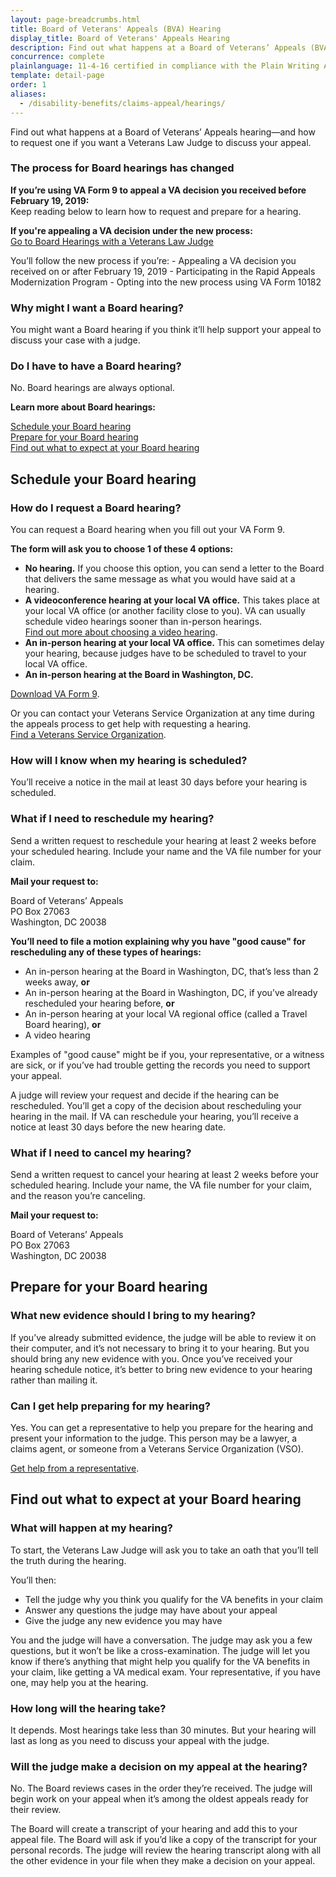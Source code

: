 ```yaml
---
layout: page-breadcrumbs.html
title: Board of Veterans' Appeals (BVA) Hearing
display_title: Board of Veterans' Appeals Hearing
description: Find out what happens at a Board of Veterans’ Appeals (BVA) hearing—and how to request one if you want a Veterans Law Judge to discuss your VA appeal. Get answers to questions about scheduling and preparing for your Board hearing, and learn what to expect at the hearing.
concurrence: complete
plainlanguage: 11-4-16 certified in compliance with the Plain Writing Act
template: detail-page
order: 1
aliases:
  - /disability-benefits/claims-appeal/hearings/
---
```


<div class="va-introtext">

Find out what happens at a Board of Veterans’ Appeals hearing—and how to request one if you want a Veterans Law Judge to discuss your appeal.

</div>

<div class="usa-alert usa-alert-warning">
  <div class="usa-alert-body">
    <h3 class="usa-alert-heading">The process for Board hearings has changed</h3>
    <p><b>If you’re using VA Form 9 to appeal a VA decision you received before February 19, 2019:</b><br>
     Keep reading below to learn how to request and prepare for a hearing.
</p>
    <p><b>If you're appealing a VA decision under the new process:</b><br>
<a href="/decision-reviews/board-appeal/veterans-law-judge-hearing">Go to Board Hearings with a Veterans Law Judge</a>
      
You’ll follow the new process if you’re:
      - Appealing a VA decision you received on or after February 19, 2019
      - Participating in the Rapid Appeals Modernization Program
      - Opting into the new process using VA Form 10182</p>
  </div>
</div>

<div class="feature" markdown=“1”>

### Why might I want a Board hearing?

You might want a Board hearing if you think it’ll help support your appeal to discuss your case with a judge.

### Do I have to have a Board hearing?

No. Board hearings are always optional.

</div>

**Learn more about Board hearings:**

[Schedule your Board hearing](#scheduling)<br>
[Prepare for your Board hearing](#preparing)<br>
[Find out what to expect at your Board hearing](#expect)

<section id="scheduling">

  ## Schedule your Board hearing

  ### How do I request a Board hearing?

  You can request a Board hearing when you fill out your VA Form 9.<br>

  **The form will ask you to choose 1 of these 4 options:**
-	**No hearing.** If you choose this option, you can send a letter to the Board that delivers the same message as what you would have said at a hearing.
-	**A videoconference hearing at your local VA office.** This takes place at your local VA office (or another facility close to you). VA can usually schedule video hearings sooner than in-person hearings.<br>
[Find out more about choosing a video hearing](https://www.bva.va.gov/docs/BVA-VideoHearing-508version.pdf).
-	**An in-person hearing at your local VA office.** This can sometimes delay your hearing, because judges have to be scheduled to travel to your local VA office.
-	**An in-person hearing at the Board in Washington, DC.**

[Download VA Form 9](https://www.va.gov/vaforms/va/pdf/va9.pdf).

Or you can contact your Veterans Service Organization at any time during the appeals process to get help with requesting a hearing.<br>
[Find a Veterans Service Organization](https://www.va.gov/vso/).

  ### How will I know when my hearing is scheduled?

  You’ll receive a notice in the mail at least 30 days before your hearing is scheduled.

  ### What if I need to reschedule my hearing?

  Send a written request to reschedule your hearing at least 2 weeks before your scheduled hearing. Include your name and the VA file number for your claim.

  **Mail your request to:**

  <p class="va-address-block">
  Board of Veterans’ Appeals<br>
  PO Box 27063<br>
  Washington, DC 20038<br>
  </p>

  **You’ll need to file a motion explaining why you have "good cause" for rescheduling any of these types of hearings:**

  - An in-person hearing at the Board in Washington, DC, that’s less than 2 weeks away, **or**
  - An in-person hearing at the Board in Washington, DC, if you’ve already rescheduled your hearing before, **or**
  - An in-person hearing at your local VA regional office (called a Travel Board hearing), **or**
  - A video hearing

  Examples of "good cause" might be if you, your representative, or a witness are sick, or if you’ve had trouble getting the records you need to support your appeal.

  A judge will review your request and decide if the hearing can be rescheduled. You’ll get a copy of the decision about rescheduling your hearing in the mail. If VA can reschedule your hearing, you’ll receive a notice at least 30 days before the new hearing date.

  ### What if I need to cancel my hearing?

  Send a written request to cancel your hearing at least 2 weeks before your scheduled hearing. Include your name, the VA file number for your claim, and the reason you’re canceling.

  **Mail your request to:**

  <p class="va-address-block">
  Board of Veterans’ Appeals<br>
  PO Box 27063<br>
  Washington, DC 20038<br>
  </p>
</section>

<section id="preparing">

  ## Prepare for your Board hearing

  ### What new evidence should I bring to my hearing?

  If you’ve already submitted evidence, the judge will be able to review it on their computer, and it’s not necessary to bring it to your hearing. But you should bring any new evidence with you. Once you’ve received your hearing schedule notice, it’s better to bring new evidence to your hearing rather than mailing it.

  ### Can I get help preparing for my hearing?

  Yes. You can get a representative to help you prepare for the hearing and present your information to the judge. This person may be a lawyer, a claims agent, or someone from a Veterans Service Organization (VSO).

  [Get help from a representative](/disability/get-help-filing-claim/).
</section>

<section id="expect">

  ## Find out what to expect at your Board hearing

  ### What will happen at my hearing?

  To start, the Veterans Law Judge will ask you to take an oath that you’ll tell the truth during the hearing.

  You’ll then:
  - Tell the judge why you think you qualify for the VA benefits in your claim
  - Answer any questions the judge may have about your appeal
  - Give the judge any new evidence you may have

  You and the judge will have a conversation. The judge may ask you a few questions, but it won’t be like a cross-examination. The judge will let you know if there’s anything that might help you qualify for the VA benefits in your claim, like getting a VA medical exam. Your representative, if you have one, may help you at the hearing.

  ### How long will the hearing take?

  It depends. Most hearings take less than 30 minutes. But your hearing will last as long as you need to discuss your appeal with the judge.

  ### Will the judge make a decision on my appeal at the hearing?

  No. The Board reviews cases in the order they’re received. The judge will begin work on your appeal when it’s among the oldest appeals ready for their review.

  The Board will create a transcript of your hearing and add this to your appeal file. The Board will ask if you’d like a copy of the transcript for your personal records. The judge will review the hearing transcript along with all the other evidence in your file when they make a decision on your appeal.
</section>

